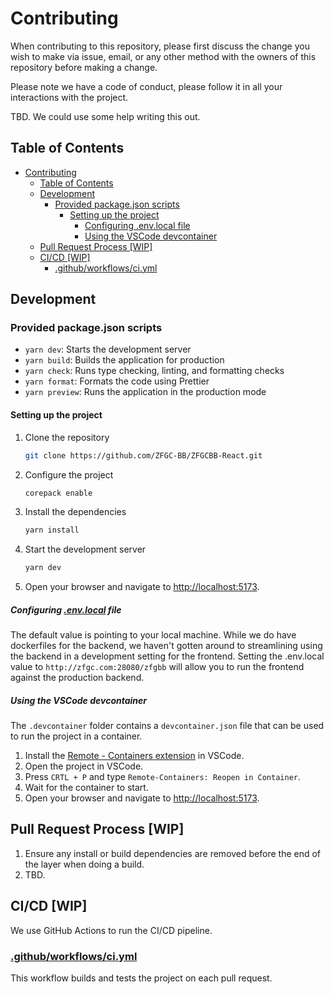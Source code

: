 # Contributing

When contributing to this repository, please first discuss the change you wish to make via issue,
email, or any other method with the owners of this repository before making a change.

Please note we have a code of conduct, please follow it in all your interactions with the project.

TBD. We could use some help writing this out.

## Table of Contents

- [Contributing](#contributing)
  - [Table of Contents](#table-of-contents)
  - [Development](#development)
    - [Provided package.json scripts](#provided-packagejson-scripts)
      - [Setting up the project](#setting-up-the-project)
        - [Configuring .env.local file](#configuring-envlocal-file)
        - [Using the VSCode devcontainer](#using-the-vscode-devcontainer)
  - [Pull Request Process \[WIP\]](#pull-request-process-wip)
  - [CI/CD \[WIP\]](#cicd-wip)
    - [.github/workflows/ci.yml](#githubworkflowsciyml)

## Development

### Provided package.json scripts

- `yarn dev`: Starts the development server
- `yarn build`: Builds the application for production
- `yarn check`: Runs type checking, linting, and formatting checks
- `yarn format`: Formats the code using Prettier
- `yarn preview`: Runs the application in the production mode
<!-- - `yarn preview:ssr`: Runs the application in the production mode with server-side rendering
- `yarn start`: Runs the application in production mode with server-side rendering -->

#### Setting up the project

1. Clone the repository

   ```bash
   git clone https://github.com/ZFGC-BB/ZFGCBB-React.git
   ```

2. Configure the project

   ```bash
   corepack enable
   ```

3. Install the dependencies

   ```bash
   yarn install
   ```

4. Start the development server

   ```bash
   yarn dev
   ```

5. Open your browser and navigate to <http://localhost:5173>.

##### Configuring [.env.local](./.env.local) file

The default value is pointing to your local machine. While we do have dockerfiles for the backend, we haven't gotten around to streamlining using the backend in a development setting for the frontend. Setting the .env.local value to `http://zfgc.com:28080/zfgbb` will allow you to run the frontend against the production backend.

##### Using the VSCode devcontainer

The `.devcontainer` folder contains a `devcontainer.json` file that can be used to run the project in a container.

1. Install the [Remote - Containers extension](https://marketplace.visualstudio.com/items?itemName=ms-vscode-remote.remote-containers) in VSCode.
2. Open the project in VSCode.
3. Press `CRTL + P` and type `Remote-Containers: Reopen in Container`.
4. Wait for the container to start.
5. Open your browser and navigate to <http://localhost:5173>.

## Pull Request Process [WIP]

1. Ensure any install or build dependencies are removed before the end of the layer when doing a
   build.
2. TBD.

## CI/CD [WIP]

We use GitHub Actions to run the CI/CD pipeline.

### [.github/workflows/ci.yml](.github/workflows/ci.yml)

This workflow builds and tests the project on each pull request.
